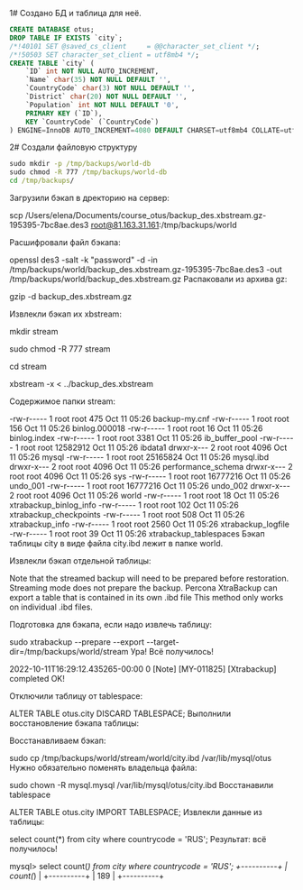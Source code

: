 1# Создано БД и таблица для неё.

```sql
CREATE DATABASE otus;
DROP TABLE IF EXISTS `city`;
/*!40101 SET @saved_cs_client     = @@character_set_client */;
/*!50503 SET character_set_client = utf8mb4 */;
CREATE TABLE `city` (
    `ID` int NOT NULL AUTO_INCREMENT,
    `Name` char(35) NOT NULL DEFAULT '',
    `CountryCode` char(3) NOT NULL DEFAULT '',
    `District` char(20) NOT NULL DEFAULT '',
    `Population` int NOT NULL DEFAULT '0',
    PRIMARY KEY (`ID`),
    KEY `CountryCode` (`CountryCode`)
) ENGINE=InnoDB AUTO_INCREMENT=4080 DEFAULT CHARSET=utf8mb4 COLLATE=utf8mb4_0900_ai_ci;
```
2# Создали файловую структуру

```cmd
sudo mkdir -p /tmp/backups/world-db
sudo chmod -R 777 /tmp/backups/world-db
cd /tmp/backups/
```

Загрузили бэкап в дректорию на сервер:

scp /Users/elena/Documents/course_otus/backup_des.xbstream.gz-195395-7bc8ae.des3 root@81.163.31.161:/tmp/backups/world

Расшифровали файл бэкапа:

openssl des3 -salt -k "password" -d -in /tmp/backups/world/backup_des.xbstream.gz-195395-7bc8ae.des3 -out /tmp/backups/world/backup_des.xbstream.gz
Распаковали из архива gz:

gzip -d backup_des.xbstream.gz

Извлекли бэкап их xbstream:

mkdir stream

sudo chmod -R 777 stream

cd stream

xbstream -x < ../backup_des.xbstream

Содержимое папки stream:

-rw-r----- 1 root root      475 Oct 11 05:26 backup-my.cnf
-rw-r----- 1 root root      156 Oct 11 05:26 binlog.000018
-rw-r----- 1 root root       16 Oct 11 05:26 binlog.index
-rw-r----- 1 root root     3381 Oct 11 05:26 ib_buffer_pool
-rw-r----- 1 root root 12582912 Oct 11 05:26 ibdata1
drwxr-x--- 2 root root     4096 Oct 11 05:26 mysql
-rw-r----- 1 root root 25165824 Oct 11 05:26 mysql.ibd
drwxr-x--- 2 root root     4096 Oct 11 05:26 performance_schema
drwxr-x--- 2 root root     4096 Oct 11 05:26 sys
-rw-r----- 1 root root 16777216 Oct 11 05:26 undo_001
-rw-r----- 1 root root 16777216 Oct 11 05:26 undo_002
drwxr-x--- 2 root root     4096 Oct 11 05:26 world
-rw-r----- 1 root root       18 Oct 11 05:26 xtrabackup_binlog_info
-rw-r----- 1 root root      102 Oct 11 05:26 xtrabackup_checkpoints
-rw-r----- 1 root root      508 Oct 11 05:26 xtrabackup_info
-rw-r----- 1 root root     2560 Oct 11 05:26 xtrabackup_logfile
-rw-r----- 1 root root       39 Oct 11 05:26 xtrabackup_tablespaces
Бэкап таблицы city в виде файла city.ibd лежит в папке world.

Извлекли бэкап отдельной таблицы:

Note that the streamed backup will need to be prepared before restoration. Streaming mode does not prepare the backup. Percona XtraBackup can export a table that is contained in its own .ibd file This method only works on individual .ibd files.

Подготовка для бэкапа, если надо извлечь таблицу:

sudo xtrabackup --prepare --export --target-dir=/tmp/backups/world/stream
Ура! Всё получилось!

2022-10-11T16:29:12.435265-00:00 0 [Note] [MY-011825] [Xtrabackup] completed OK!

Отключили таблицу от tablespace:

ALTER TABLE otus.city DISCARD TABLESPACE; 
Выполнили восстановление бэкапа таблицы:

Восстанавливаем бэкап:

sudo cp /tmp/backups/world/stream/world/city.ibd /var/lib/mysql/otus
Нужно обязательно поменять владельца файла:

sudo chown -R mysql.mysql /var/lib/mysql/otus/city.ibd
Восстанавили tablespace

ALTER TABLE otus.city IMPORT TABLESPACE;
Извлекли данные из таблицы:

select count(*) from city where countrycode = 'RUS';
Результат: всё получилось!

mysql> select count(*) from city where countrycode = 'RUS';
+----------+
| count(*) |
+----------+
|      189 |
+----------+
